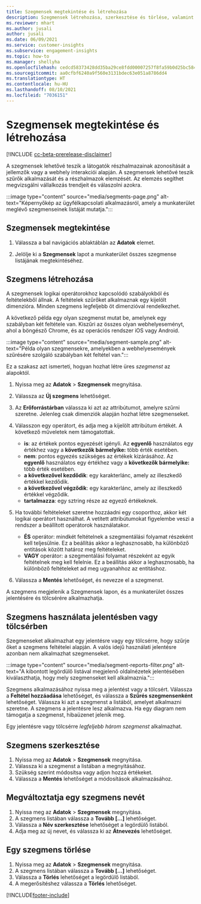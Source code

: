 ```yaml
---
title: Szegmensek megtekintése és létrehozása
description: Szegmensek létrehozása, szerkesztése és törlése, valamint azok használata.
ms.reviewer: mhart
ms.author: jusali
author: jusali
ms.date: 06/09/2021
ms.service: customer-insights
ms.subservice: engagement-insights
ms.topic: how-to
ms.manager: shellyha
ms.openlocfilehash: cedcd58373428dd35ba29ce8fdd00007257f8fa59b0d25bc584b4e832df13604
ms.sourcegitcommit: aa0cfbf6240a9f560e3131bdec63e051a8786dd4
ms.translationtype: HT
ms.contentlocale: hu-HU
ms.lasthandoff: 08/10/2021
ms.locfileid: "7036151"
---
```

# <a name="view-and-create-segments"></a>Szegmensek megtekintése és létrehozása

[!INCLUDE [cc-beta-prerelease-disclaimer](includes/cc-beta-prerelease-disclaimer.md)]

A szegmensek lehetővé teszik a látogatók részhalmazainak azonosítását a jellemzők vagy a webhely interakciói alapján. A szegmensek lehetővé teszik szűrők alkalmazását és a részhalmazok elemzését. Az elemzés segíthet megvizsgálni vállalkozás trendjeit és válaszolni azokra. 

:::image type="content" source="media/segments-page.png" alt-text="Képernyőkép az ügyfélkapcsolati alkalmazásról, amely a munkaterület meglévő szegmenseinek listáját mutatja.":::

## <a name="view-segments"></a>Szegmensek megtekintése

1. Válassza a bal navigációs ablaktáblán az **Adatok** elemet. 

1. Jelölje ki a **Szegmensek** lapot a munkaterület összes szegmense listájának megtekintéséhez. 

## <a name="create-a-segment"></a>Szegmens létrehozása

A szegmensek logikai operátorokhoz kapcsolódó szabályokból és feltételekből állnak. A feltételek szűrőket alkalmaznak egy kijelölt dimenzióra. Minden szegmens legfeljebb öt dimenzióval rendelkezhet.

A következő példa egy olyan szegmenst mutat be, amelynek egy szabályban két feltétele van. Kiszűri az összes olyan webhelyeseményt, ahol a böngésző Chrome, és az operációs rendszer iOS vagy Android.

:::image type="content" source="media/segment-sample.png" alt-text="Példa olyan szegmensekre, amelyekben a webhelyesemények szűrésére szolgáló szabályban két feltétel van.":::

Ez a szakasz azt ismerteti, hogyan hozhat létre üres *szegmenst* az alapoktól.

1. Nyissa meg az **Adatok** > **Szegmensek** megnyitása.

1. Válassza az **Új szegmens** lehetőséget.

1. Az **Erőforrástárban** válassza ki azt az attribútumot, amelyre szűrni szeretne. Jelenleg csak dimenziók alapján hozhat létre szegmenseket.

1. Válasszon egy operátort, és adja meg a kijelölt attribútum értékét. A következő műveletek nem támogatottak.
   - **is**: az értékek pontos egyezését igényli. Az **egyenlő** használatos egy értékhez vagy a **következők bármelyike:** több érték esetében.
   - **nem**: pontos egyezés szükséges az értékek kizárásához. Az **egyenlő** használatos egy értékhez vagy a **következők bármelyike:** több érték esetében.
   - **a következővel kezdődik**: egy karakterlánc, amely az illeszkedő értékkel kezdődik.
   - **a következővel végződik**: egy karakterlánc, amely az illeszkedő értékkel végződik.
   - **tartalmazza**: egy sztring része az egyező értékeknek.

1. Ha további feltételeket szeretne hozzáadni egy csoporthoz, akkor két logikai operátort használhat. A vetített attribútumokat figyelembe veszi a rendszer a beállított operátorok használatakor.
   - **ÉS** operátor: mindkét feltételnek a szegmentálási folyamat részeként kell teljesülnie. Ez a beállítás akkor a leghasznosabb, ha különböző entitások között határoz meg feltételeket.
   - **VAGY** operátor: a szegmentálási folyamat részeként az egyik feltételnek meg kell felelnie. Ez a beállítás akkor a leghasznosabb, ha különböző feltételeket ad meg ugyanahhoz az entitáshoz.

1. Válassza a **Mentés** lehetőséget, és nevezze el a szegmenst. 

A szegmens megjelenik a Szegmensek lapon, és a munkaterület összes jelentésére és tölcsérére alkalmazhatja.

## <a name="use-a-segment-in-a-report-or-funnel"></a>Szegmens használata jelentésben vagy tölcsérben

Szegmenseket alkalmazhat egy jelentésre vagy egy tölcsérre, hogy szűrje őket a szegmens feltételei alapján. A valós idejű használati jelentésre azonban nem alkalmazhat szegmenseket.

:::image type="content" source="media/segment-reports-filter.png" alt-text="A kibontott legördülő listával megjelenő oldalnézetek jelentésében kiválaszthatja, hogy mely szegmenseket kell alkalmaznia.":::

Szegmens alkalmazásához nyissa meg a jelentést vagy a tölcsért. Válassza a **Feltétel hozzáadása** lehetőséget, és válassza a **Szűrés szegmensenként** lehetőséget. Válassza ki azt a szegmenst a listából, amelyet alkalmazni szeretne. A szegmens a jelentésre lesz alkalmazva. Ha egy diagram nem támogatja a szegmenst, hibaüzenet jelenik meg.
 
Egy jelentésre vagy tölcsérre *legfeljebb három szegmenst* alkalmazhat.

## <a name="edit-a-segment"></a>Szegmens szerkesztése

1. Nyissa meg az **Adatok** > **Szegmensek** megnyitása.
1. Válassza ki a szegmenst a listában a megnyitásához. 
1. Szükség szerint módosítsa vagy adjon hozzá értékeket.
1. Válassza a **Mentés** lehetőséget a módosítások alkalmazásához.

## <a name="change-the-name-of-a-segment"></a>Megváltoztatja egy szegmens nevét

1. Nyissa meg az **Adatok** > **Szegmensek** megnyitása.
1. A szegmens listában válassza a **Tovább [...]** lehetőséget. 
1. Válassza a **Név szerkesztése** lehetőséget a legördülő listából.
1. Adja meg az új nevet, és válassza ki az **Átnevezés** lehetőséget.

## <a name="delete-a-segment"></a>Egy szegmens törlése

1. Nyissa meg az **Adatok** > **Szegmensek** megnyitása.
1. A szegmens listában válassza a **Tovább [...]** lehetőséget. 
1. Válassza a **Törlés** lehetőséget a legördülő listából.
1. A megerősítéshez válassza a **Törlés** lehetőséget.

[!INCLUDE[footer-include](../includes/footer-banner.md)]

